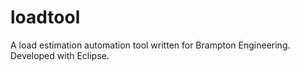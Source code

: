 loadtool
========

A load estimation automation tool written for Brampton Engineering. Developed with Eclipse.
